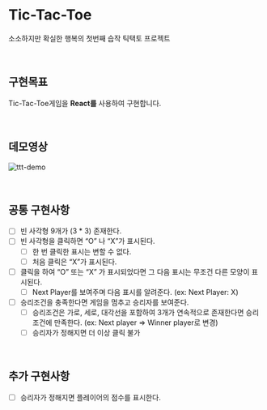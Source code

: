 # Tic-Tac-Toe

소소하지만 확실한 행복의 첫번째 습작 틱택토 프로젝트

<br>

## 구현목표

Tic-Tac-Toe게임을 **React를** 사용하여 구현합니다.

<br>

## 데모영상
![ttt-demo](https://github.com/sohwakhaeng-fe/tic-tac-toe/assets/68095767/ae17bb11-9459-4a47-a105-73d04d74315d)

<br>

## 공통 구현사항

- [ ] 빈 사각형 9개가 (3 \* 3) 존재한다.
- [ ] 빈 사각형을 클릭하면 “O” 나 “X”가 표시된다.
  - [ ] 한 번 클릭한 표시는 변할 수 없다.
  - [ ] 처음 클릭은 “X”가 표시된다.
- [ ] 클릭을 하여 “O” 또는 “X” 가 표시되었다면 그 다음 표시는 무조건 다른 모양이 표시된다.
  - [ ] Next Player를 보여주며 다음 표시를 알려준다. (ex: Next Player: X)
- [ ] 승리조건을 충족한다면 게임을 멈추고 승리자를 보여준다.
  - [ ] 승리조건은 가로, 세로, 대각선을 포함하여 3개가 연속적으로 존재한다면 승리조건에 만족한다. (ex: Next player ⇒ Winner player로 변경)
  - [ ] 승리자가 정해지면 더 이상 클릭 불가

<br>

## 추가 구현사항

- [ ] 승리자가 정해지면 플레이어의 점수를 표시한다.
